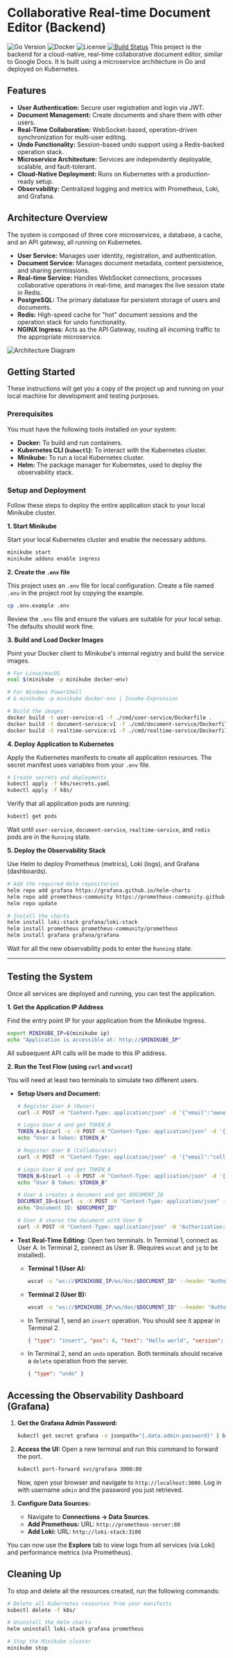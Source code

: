 # Collaborative Real-time Document Editor (Backend)

![Go Version](https://img.shields.io/badge/Go-1.19+-00ADD8.svg)
![Docker](https://img.shields.io/badge/Docker-20.10+-2496ED.svg)
![License](https://img.shields.io/badge/License-MIT-yellow.svg)
[![Build Status](https://img.shields.io/badge/Build-Passing-brightgreen.svg)](#) 
This project is the backend for a cloud-native, real-time collaborative document editor, similar to Google Docs. It is built using a microservice architecture in Go and deployed on Kubernetes.

## Features

-   **User Authentication:** Secure user registration and login via JWT.
-   **Document Management:** Create documents and share them with other users.
-   **Real-Time Collaboration:** WebSocket-based, operation-driven synchronization for multi-user editing.
-   **Undo Functionality:** Session-based undo support using a Redis-backed operation stack.
-   **Microservice Architecture:** Services are independently deployable, scalable, and fault-tolerant.
-   **Cloud-Native Deployment:** Runs on Kubernetes with a production-ready setup.
-   **Observability:** Centralized logging and metrics with Prometheus, Loki, and Grafana.

## Architecture Overview

The system is composed of three core microservices, a database, a cache, and an API gateway, all running on Kubernetes.

-   **User Service:** Manages user identity, registration, and authentication.
-   **Document Service:** Manages document metadata, content persistence, and sharing permissions.
-   **Real-time Service:** Handles WebSocket connections, processes collaborative operations in real-time, and manages the live session state in Redis.
-   **PostgreSQL:** The primary database for persistent storage of users and documents.
-   **Redis:** High-speed cache for "hot" document sessions and the operation stack for undo functionality.
-   **NGINX Ingress:** Acts as the API Gateway, routing all incoming traffic to the appropriate microservice.

![Architecture Diagram](https-placeholder-for-diagram.png) <!-- It's highly recommended to add a simple architecture diagram here -->

## Getting Started

These instructions will get you a copy of the project up and running on your local machine for development and testing purposes.

### Prerequisites

You must have the following tools installed on your system:

-   **Docker:** To build and run containers.
-   **Kubernetes CLI (`kubectl`):** To interact with the Kubernetes cluster.
-   **Minikube:** To run a local Kubernetes cluster.
-   **Helm:** The package manager for Kubernetes, used to deploy the observability stack.

### Setup and Deployment

Follow these steps to deploy the entire application stack to your local Minikube cluster.

**1. Start Minikube**

Start your local Kubernetes cluster and enable the necessary addons.
```sh
minikube start
minikube addons enable ingress
```

**2. Create the `.env` file**

This project uses an `.env` file for local configuration. Create a file named `.env` in the project root by copying the example.
```sh
cp .env.example .env
```
Review the `.env` file and ensure the values are suitable for your local setup. The defaults should work fine.

**3. Build and Load Docker Images**

Point your Docker client to Minikube's internal registry and build the service images.
```sh
# For Linux/macOS
eval $(minikube -p minikube docker-env)

# For Windows PowerShell
# & minikube -p minikube docker-env | Invoke-Expression

# Build the images
docker build -t user-service:v1 -f ./cmd/user-service/Dockerfile .
docker build -t document-service:v1 -f ./cmd/document-service/Dockerfile .
docker build -t realtime-service:v1 -f ./cmd/realtime-service/Dockerfile .
```

**4. Deploy Application to Kubernetes**

Apply the Kubernetes manifests to create all application resources. The secret manifest uses variables from your `.env` file.
```sh
# Create secrets and deployments
kubectl apply -f k8s/secrets.yaml
kubectl apply -f k8s/
```
Verify that all application pods are running:
```sh
kubectl get pods
```
Wait until `user-service`, `document-service`, `realtime-service`, and `redis` pods are in the `Running` state.

**5. Deploy the Observability Stack**

Use Helm to deploy Prometheus (metrics), Loki (logs), and Grafana (dashboards).
```sh
# Add the required Helm repositories
helm repo add grafana https://grafana.github.io/helm-charts
helm repo add prometheus-community https://prometheus-community.github.io/helm-charts
helm repo update

# Install the charts
helm install loki-stack grafana/loki-stack
helm install prometheus prometheus-community/prometheus
helm install grafana grafana/grafana
```
Wait for all the new observability pods to enter the `Running` state.

---

## Testing the System

Once all services are deployed and running, you can test the application.

**1. Get the Application IP Address**

Find the entry point IP for your application from the Minikube Ingress.
```sh
export MINIKUBE_IP=$(minikube ip)
echo "Application is accessible at: http://$MINIKUBE_IP"
```
All subsequent API calls will be made to this IP address.

**2. Run the Test Flow (using `curl` and `wscat`)**

You will need at least two terminals to simulate two different users.

*   **Setup Users and Document:**
    ```sh
    # Register User A (Owner)
    curl -X POST -H "Content-Type: application/json" -d '{"email":"owner@example.com", "password":"password123"}' http://$MINIKUBE_IP/auth/register

    # Login User A and get TOKEN_A
    TOKEN_A=$(curl -s -X POST -H "Content-Type: application/json" -d '{"email":"owner@example.com", "password":"password123"}' http://$MINIKUBE_IP/auth/login | jq -r .token)
    echo "User A Token: $TOKEN_A"

    # Register User B (Collaborator)
    curl -X POST -H "Content-Type: application/json" -d '{"email":"collab@example.com", "password":"password123"}' http://$MINIKUBE_IP/auth/register

    # Login User B and get TOKEN_B
    TOKEN_B=$(curl -s -X POST -H "Content-Type: application/json" -d '{"email":"collab@example.com", "password":"password123"}' http://$MINIKUBE_IP/auth/login | jq -r .token)
    echo "User B Token: $TOKEN_B"

    # User A creates a document and get DOCUMENT_ID
    DOCUMENT_ID=$(curl -s -X POST -H "Content-Type: application/json" -H "Authorization: Bearer $TOKEN_A" -d '{"title":"Live Test Doc"}' http://$MINIKUBE_IP/documents | jq -r .ID)
    echo "Document ID: $DOCUMENT_ID"

    # User A shares the document with User B
    curl -X POST -H "Content-Type: application/json" -H "Authorization: Bearer $TOKEN_A" -d '{"email":"collab@example.com", "role":"editor"}' http://$MINIKUBE_IP/documents/$DOCUMENT_ID/share
    ```

*   **Test Real-Time Editing:**
    Open two terminals. In Terminal 1, connect as User A. In Terminal 2, connect as User B. (Requires `wscat` and `jq` to be installed).

    *   **Terminal 1 (User A):**
        ```sh
        wscat -c "ws://$MINIKUBE_IP/ws/doc/$DOCUMENT_ID" --header "Authorization: Bearer $TOKEN_A"
        ```
    *   **Terminal 2 (User B):**
        ```sh
        wscat -c "ws://$MINIKUBE_IP/ws/doc/$DOCUMENT_ID" --header "Authorization: Bearer $TOKEN_B"
        ```
    *   In Terminal 1, send an `insert` operation. You should see it appear in Terminal 2.
        ```json
        { "type": "insert", "pos": 0, "text": "Hello world", "version": 0 }
        ```
    *   In Terminal 2, send an `undo` operation. Both terminals should receive a `delete` operation from the server.
        ```json
        { "type": "undo" }
        ```

## Accessing the Observability Dashboard (Grafana)

1.  **Get the Grafana Admin Password:**
    ```sh
    kubectl get secret grafana -o jsonpath="{.data.admin-password}" | base64 --decode ; echo
    ```
2.  **Access the UI:**
    Open a new terminal and run this command to forward the port.
    ```sh
    kubectl port-forward svc/grafana 3000:80
    ```
    Now, open your browser and navigate to `http://localhost:3000`. Log in with username `admin` and the password you just retrieved.

3.  **Configure Data Sources:**
    *   Navigate to **Connections -> Data Sources**.
    *   **Add Prometheus:** URL: `http://prometheus-server:80`
    *   **Add Loki:** URL: `http://loki-stack:3100`

You can now use the **Explore** tab to view logs from all services (via Loki) and performance metrics (via Prometheus).

## Cleaning Up

To stop and delete all the resources created, run the following commands:
```sh
# Delete all Kubernetes resources from your manifests
kubectl delete -f k8s/

# Uninstall the Helm charts
helm uninstall loki-stack grafana prometheus

# Stop the Minikube cluster
minikube stop
```
